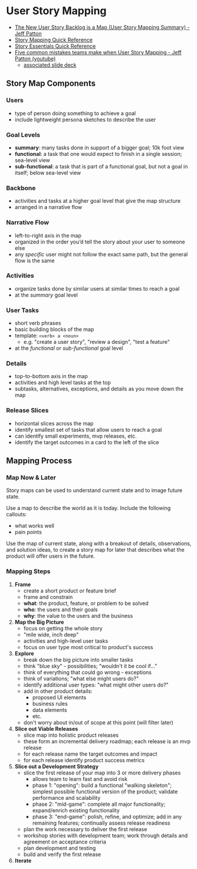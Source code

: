 # User Story Mapping

* [The New User Story Backlog is a Map (User Story Mapping Summary) - Jeff Patton](https://jpattonassociates.com/the-new-backlog/)
* [Story Mapping Quick Reference](https://jpattonassociates.com/wp-content/uploads/2015/03/story_mapping.pdf)
* [Story Essentials Quick Reference](https://jeffpatton.wpengine.com/wp-content/uploads/2015/03/story_essentials_quickref.pdf)
* [Five common mistakes teams make when User Story Mapping - Jeff Patton (youtube)](https://www.youtube.com/watch?v=0W9g-D3oTm8)
  * [associated slide deck](https://miro.com/app/board/uXjVNfrRMxI=/)


## Story Map Components

### Users

* type of person doing something to achieve a goal
* include lightweight persona sketches to describe the user

### Goal Levels

* **summary**: many tasks done in support of a bigger goal; 10k foot view
* **functional**: a task that one would expect to finish in a single session; sea-level view
* **sub-functional**: a task that is part of a functional goal, but not a goal in itself; below sea-level view

### Backbone

* activities and tasks at a higher goal level that give the map structure
* arranged in a narrative flow

### Narrative Flow

* left-to-right axis in the map
* organized in the order you’d tell the story about your user to someone else
* any _specific_ user might not follow the exact same path, but the general flow is the same

### Activities

* organize tasks done by similar users at similar times to reach a goal
* at the _summary_ goal level

### User Tasks

* short verb phrases
* basic building blocks of the map
* template: `<verb> a <noun>`
  * e.g. "create a user story", "review a design", "test a feature"
* at the _functional_ or _sub-functional_ goal level

### Details

* top-to-bottom axis in the map
* activities and high level tasks at the top
* subtasks, alternatives, exceptions, and details as you move down the map

### Release Slices

* horizontal slices across the map
* identify smallest set of tasks that allow users to reach a goal
* can identify small experiments, mvp releases, etc.
* identify the target outcomes in a card to the left of the slice

## Mapping Process

### Map Now & Later

Story maps can be used to understand current state and to image future state.

Use a map to describe the world as it is today.  Include the following callouts:
* what works well
* pain points

Use the map of current state, along with a breakout of details, observations, and solution ideas, to create a story map
for later that describes what the product will offer users in the future.

### Mapping Steps

1. **Frame**
   * create a short product or feature brief
   * frame and constrain
   * **what**: the product, feature, or problem to be solved
   * **who**: the users and their goals
   * **why**: the value to the users and the business
2. **Map the Big Picture**
   * focus on getting the whole story
   * "mile wide, inch deep"
   * activities and high-level user tasks
   * focus on user type most critical to product's success
3. **Explore**
   * break down the big picture into smaller tasks
   * think "blue sky" - possibilities; "wouldn't it be cool if..."
   * think of everything that could go wrong - exceptions
   * think of variations; "what else might users do?"
   * identify additional user types: "what might other users do?"
   * add in other product details:
     * proposed UI elements
     * business rules
     * data elements
     * etc.
   * don't worry about in/out of scope at this point (will filter later)
4. **Slice out Viable Releases**
   * slice map into holistic product releases
   * these form an incremental delivery roadmap; each release is an mvp release
   * for each release name the target outcomes and impact
   * for each release identify product success metrics
5. **Slice out a Development Strategy**
   * slice the first release of your map into 3 or more delivery phases
     * allows team to learn fast and avoid risk
     * phase 1: "opening": build a functional "walking skeleton"; simplest possible functional version of the product; validate performance and scalability
     * phase 2: "mid-game": complete all major functionality; expand/enrich existing functionality
     * phase 3: "end-game": polish, refine, and optimize; add in any remaining features; continually assess release readiness
   * plan the work necessary to deliver the first release
   * workshop stories with development team; work through details and agreement on acceptance criteria
   * plan development and testing
   * build and verify the first release
6. **Iterate**
